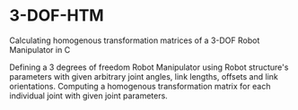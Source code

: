 # 3-DOF-HTM
Calculating homogenous transformation matrices of a 3-DOF Robot Manipulator in C

Defining a 3 degrees of freedom Robot Manipulator using Robot structure's parameters with given arbitrary joint angles, link lengths, offsets and link orientations. 
Computing a homogenous transformation matrix for each individual joint with given joint parameters. 
